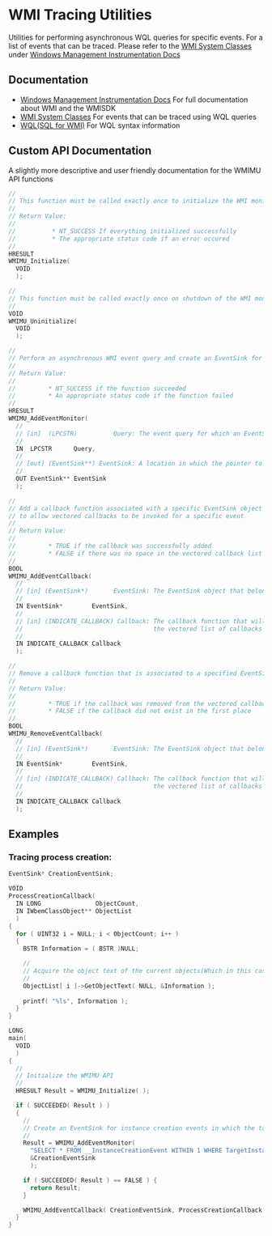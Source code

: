# WMI Tracing Utilities
Utilities for performing asynchronous WQL queries for specific events. For a list of events that can be traced. Please refer to the [WMI System Classes](https://learn.microsoft.com/en-us/windows/win32/wmisdk/wmi-system-classes) under [Windows Management Instrumentation Docs](https://learn.microsoft.com/en-us/windows/win32/wmisdk/wmi-start-page)

## Documentation
* [Windows Management Instrumentation Docs](https://learn.microsoft.com/en-us/windows/win32/wmisdk/wmi-start-page)
  For full documentation about WMI and the WMISDK
* [WMI System Classes](https://learn.microsoft.com/en-us/windows/win32/wmisdk/wmi-system-classes)
  For events that can be traced using WQL queries
* [WQL(SQL for WMI)](https://learn.microsoft.com/en-us/windows/win32/wmisdk/wql-sql-for-wmi)
  For WQL syntax information

## Custom API Documentation
A slightly more descriptive and user friendly documentation for the WMIMU API functions
```cpp
//
// This function must be called exactly once to initialize the WMI monitoring API
//
// Return Value:
//
//          * NT_SUCCESS If everything initialized successfully
//          * The appropriate status code if an error occured
//
HRESULT
WMIMU_Initialize(
  VOID
  );
```
```cpp
//
// This function must be called exactly once on shutdown of the WMI monitoring API
//
VOID
WMIMU_Uninitialize(
  VOID
  );
```
```cpp
//
// Perform an asynchronous WMI event query and create an EventSink for callbacks
//
// Return Value:
//
//         * NT_SUCCESS if the function succeeded
//         * An appropriate status code if the function failed
//
HRESULT
WMIMU_AddEventMonitor(
  //
  // [in]  (LPCSTR)          Query: The event query for which an EventSink object will be created
  //
  IN  LPCSTR      Query,
  //
  // [out] (EventSink**) EventSink: A location in which the pointer to the newly created EventSink object will be stored
  //
  OUT EventSink** EventSink
  );
```
```cpp
//
// Add a callback function associated with a specific EventSink object
// to allow vectored callbacks to be invoked for a specific event
//
// Return Value:
//
//         * TRUE if the callback was successfully added
//         * FALSE if there was no space in the vectored callback list for the callback
//
BOOL
WMIMU_AddEventCallback(
  //
  // [in] (EventSink*)       EventSink: The EventSink object that belongs to a desired event query
  //
  IN EventSink*        EventSink,
  //
  // [in] (INDICATE_CALLBACK) Callback: The callback function that will be added onto
  //                                    the vectored list of callbacks that will be invoked at the desired event
  //
  IN INDICATE_CALLBACK Callback
  );
```
```cpp
//
// Remove a callback function that is associated to a specified EventSink obejct
//
// Return Value:
//
//         * TRUE if the callback was removed from the vectored callback list
//         * FALSE if the callback did not exist in the first place
//
BOOL
WMIMU_RemoveEventCallback(
  //
  // [in] (EventSink*)       EventSink: The EventSink object that belongs to a desired event query
  //
  IN EventSink*        EventSink,
  //
  // [in] (INDICATE_CALLBACK) Callback: The callback function that will be removed from
  //                                    the vectored list of callbacks that will be invoked at the desired event
  //
  IN INDICATE_CALLBACK Callback
  );
```
## Examples
### Tracing process creation:
```cpp
EventSink* CreationEventSink;

VOID
ProcessCreationCallback(
  IN LONG               ObjectCount,
  IN IWbemClassObject** ObjectList
  )
{
  for ( UINT32 i = NULL; i < ObjectCount; i++ )
  {
    BSTR Information = ( BSTR )NULL;

    //
    // Acquire the object text of the current objects(Which in this case contains a very descriptive Win32_Process object)
    //
    ObjectList[ i ]->GetObjectText( NULL, &Information );
    
    printf( "%ls", Information );
  }  
}

LONG
main(
  VOID
  )
{
  //
  // Initialize the WMIMU API 
  //
  HRESULT Result = WMIMU_Initialize( );

  if ( SUCCEEDED( Result ) )
  {
    //
    // Create an EventSink for instance creation events in which the target instance is a process
    //
    Result = WMIMU_AddEventMonitor(
      "SELECT * FROM __InstanceCreationEvent WITHIN 1 WHERE TargetInstance ISA 'Win32_Process'",
      &CreationEventSink
      );

    if ( SUCCEEDED( Result ) == FALSE ) {
      return Result;
    }

    WMIMU_AddEventCallback( CreationEventSink, ProcessCreationCallback );
  }
}
```
